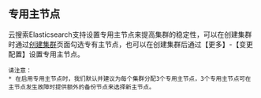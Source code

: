 ## 专用主节点

云搜索Elasticsearch支持设置专用主节点来提高集群的稳定性，可以在创建集群时通过[创建集群](https://es-console.jdcloud.com/create)页面勾选专有主节点，也可以在创建集群后通过【更多】-【变更配置】设置专用主节点。

```
请注意：
* 在启用专用主节点时，我们默认并建议为每个集群分配3个专用主节点，3个专用主节点可在主节点发生故障时提供额外的备份节点来选择新主节点。
```
